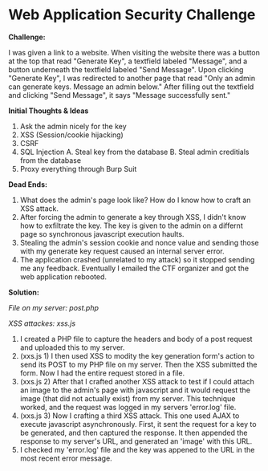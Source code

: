 Web Application Security Challenge
======================

<b>Challenge:</b>

I was given a link to a website. When visiting the website there was a button at the top that read "Generate Key", a textfield labeled "Message", and a button underneath the textfield labeled "Send Message". Upon clicking "Generate Key", I was redirected to another page that read "Only an admin can generate keys. Message an admin below." After filling out the textfield and clicking "Send Message", it says "Message successfully sent." 

<b>Initial Thoughts & Ideas</b>

1. Ask the admin nicely for the key
2. XSS (Session/cookie hijacking)
3. CSRF  
4. SQL Injection 
	A. Steal key from the database
	B. Steal admin creditials from the database
5. Proxy everything through Burp Suit

<b>Dead Ends: </b>

1. What does the admin's page look like? How do I know how to craft an XSS attack.
2. After forcing the admin to generate a key through XSS, I didn't know how to exfiltrate the key. The key is given to the admin on a differnt page so synchronous javascript execution haults.  
3. Stealing the admin's session cookie and nonce value and sending those with my generate key request caused an internal server error.
4. The application crashed (unrelated to my attack) so it stopped sending me any feedback. Eventually I emailed the CTF organizer and got the web application rebooted.

<b>Solution: </b>

<i>File on my server: post.php</i>

<i>XSS attackes: xss.js</i>

1. I created a PHP file to capture the headers and body of a post request and uploaded this to my server.
2. (xxs.js 1) I then used XSS to modity the key generation form's action to send its POST to my PHP file on my server. Then the XSS submitted the form. Now I had the entire request stored in a file.
3. (xxs.js 2) After that I crafted another XSS attack to test if I could attach an image to the admin's page with javascript and it would request the image (that did not actually exist) from my server. This technique worked, and the request was logged in my servers 'error.log' file.
4. (xxs.js 3) Now I crafting a third XSS attack. This one used AJAX to execute javascript asynchronously. First, it sent the request for a key to be generated, and then captured the response. It then appended the response to my server's URL, and generated an 'image' with this URL. 
5. I checked my 'error.log' file and the key was appened to the URL in the most recent error message.   

